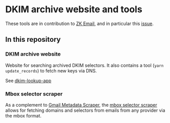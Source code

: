 # DKIM archive website and tools

These tools are in contribution to [ZK Email](https://github.com/zkemail/zk-email-verify),
and in particular this [issue](https://github.com/zkemail/zk-email-verify/issues/81).

## In this repository

### DKIM archive website

Website for searching archived DKIM selectors. It also contains a tool (`yarn update_records`) to fetch new keys via DNS.

See [dkim-lookup-app](dkim-lookup-app/)

### Mbox selector scraper

As a complement to [Gmail Metadata Scraper](https://github.com/zkemail/selector-scraper),
the [mbox selector scraper](mbox_selector_scraper.py) allows for fetching domains and selectors from emails from any provider via the mbox format.
